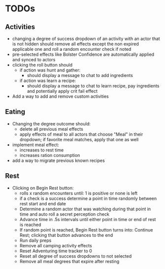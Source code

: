 # TODOs
 
## Activities
* changing a degree of success dropdown of an activity with an actor that is not hidden should remove all effects except the non expired applicable one and roll a random encounter check if noted
* pre-selected effects like Bolster Confidence are automatically applied and synced to actors
* clicking the roll button should
  * if action was hunt and gather:
    * should display a message to chat to add ingredients
  * if action was learn a recipe:
    * should display a message to chat to learn recipe, pay ingredients and potentially apply crit fail effect
* Add a way to add and remove custom activities

## Eating
* Changing the degree outcome should:
  * delete all previous meal effects
  * apply effects of meal to all actors that choose "Meal" in their dropdown; if favorite meal matches, apply that one as well
* implement meal effect:
  * increases to rest time
  * increases ration consumption
* add a way to migrate previous known recipes

## Rest
* Clicking on Begin Rest button:
  * rolls x random encounters until: 1 is positive or none is left
  * if a check is a success determine a point in time randomly between rest start and end date
  * Determine a random actor that was watching during that point in time and auto roll a secret perception check
  * Advance time in .5s intervals until either point in time or end of rest is reached
  * If random point is reached, Begin Rest button turns into: Continue Rest; clicking that button advances to the end
  * Run daily preps
  * Remove all camping activity effects
  * Reset Adventuring time tracker to 0
  * Reset all degree of success dropdowns to not selected
  * Remove all meal degrees that expire after resting



